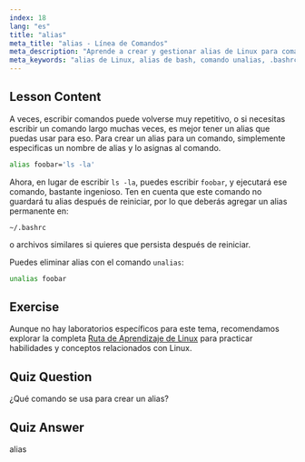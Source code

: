 ```yaml
---
index: 18
lang: "es"
title: "alias"
meta_title: "alias - Línea de Comandos"
meta_description: "Aprende a crear y gestionar alias de Linux para comandos comunes. Descubre cómo configurar alias temporales y permanentes en .bashrc. ¡Mejora tu eficiencia en la línea de comandos!"
meta_keywords: "alias de Linux, alias de bash, comando unalias, .bashrc, tutorial de Linux, línea de comandos, Linux para principiantes, guía de Linux"
---
```


## Lesson Content

A veces, escribir comandos puede volverse muy repetitivo, o si necesitas escribir un comando largo muchas veces, es mejor tener un alias que puedas usar para eso. Para crear un alias para un comando, simplemente especificas un nombre de alias y lo asignas al comando.

```bash
alias foobar='ls -la'
```

Ahora, en lugar de escribir `ls -la`, puedes escribir `foobar`, y ejecutará ese comando, bastante ingenioso. Ten en cuenta que este comando no guardará tu alias después de reiniciar, por lo que deberás agregar un alias permanente en:

```plaintext
~/.bashrc
```

o archivos similares si quieres que persista después de reiniciar.

Puedes eliminar alias con el comando `unalias`:

```bash
unalias foobar
```

## Exercise

Aunque no hay laboratorios específicos para este tema, recomendamos explorar la completa [Ruta de Aprendizaje de Linux](https://labex.io/es/learn/linux) para practicar habilidades y conceptos relacionados con Linux.

## Quiz Question

¿Qué comando se usa para crear un alias?

## Quiz Answer

alias